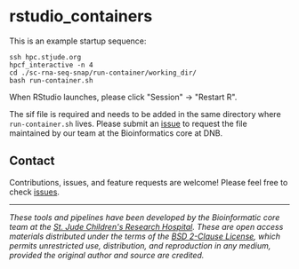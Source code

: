 # rstudio_containers

This is an example startup sequence:
 
```
ssh hpc.stjude.org
hpcf_interactive -n 4
cd ./sc-rna-seq-snap/run-container/working_dir/
bash run-container.sh
```

When RStudio launches, please click "Session" -> "Restart R".

The sif file is required and needs to be added in the same directory where `run-container.sh` lives. Please submit an [issue](https://github.com/stjude-dnb-binfcore/sc-rna-seq-snap/issues) to request the file maintained by our team at the Bioinformatics core at DNB. 





## Contact

Contributions, issues, and feature requests are welcome! Please feel free to check [issues](https://github.com/stjude-dnb-binfcore/sc-rna-seq-snap/issues).

---

*These tools and pipelines have been developed by the Bioinformatic core team at the [St. Jude Children's Research Hospital](https://www.stjude.org/). These are open access materials distributed under the terms of the [BSD 2-Clause License](https://opensource.org/license/bsd-2-clause), which permits unrestricted use, distribution, and reproduction in any medium, provided the original author and source are credited.*
